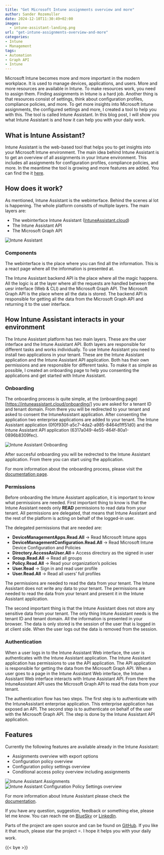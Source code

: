 ```yaml
---
title: "Get Microsoft Intune assignments overview and more"
author: Sander Rozemuller
date: 2024-12-10T11:30:49+02:00
images: 
  - intune-assistant-landing.png
url: "get-intune-assignments-overview-and-more"
categories:
- Intune
- Management
tags:
- Automation
- Graph API
- Intune
---
```

Microsoft Intune becomes more and more important in the modern workplace. It is used to manage devices, applications, and users. More and more resources are available in Intune. To make resources work, you need to assign them. Finding assignments in Intune is a hard job. Another thing is that resources consist of settings, think about configuration profiles, compliance policies, and more.
To get more insights into Microsoft Intune assignments, the configured settings and more, I created a tool to help you with this. The tool is called Intune Assistant. 
In this blog post, I will show you what Intune Assistant is and how it can help you with your daily work.


## What is Intune Assistant?
Intune Assistant is the web-based tool that helps you to get insights into your Microsoft Intune environment. The main idea behind Intune Assistant is to get an overview of all assignments in your Intune environment. This includes all assignments for configuration profiles, compliance policies, and more.
In the meantime the tool is growing and more features are added. You can find the it [here](https://intuneassistant.cloud).

## How does it work?
As mentioned, Intune Assistant is the webinterface. Behind the scenes al lot is happening. The whole platform consistts of multiple layers. The main layers are:
- The webinterface Intune Assistant ([IntuneAssistant.cloud](https://intuneassistant.cloud))
- The Intune Assistant API
- The Microsoft Graph API

![Intune Assistant](intuneassistant-global-overview.jpg)

### Components
The webinterface is the place where you can find all the information. This is a react page where all the information is presented at.

The Intune Assistant backend API is the place where all the magic happens. All the logic is at the layer where all the requests are handled between the uesr interface (Web & CLI) and the Microsoft Graph API. The Microsoft Graph API is the place where all the data is stored. The backend API is responsible for getting all the data from the Microsoft Graph API and returning it to the user interface.

## How Intune Assistant interacts in your environment
The Intune Assistant platform has two main layers. These are the user interface and the Intune Assistant API. Both layers are responsible for different tasks and works individually. To use Intune Assistant you need to install two applications in your tenant. 
These are the Intune Assistant application and the Intune Assistant API application. Both has their own permissions and are responsible for different tasks. To make it as simple as possible, I created an onboarding page to help you consenting the applications and get started with Intune Assistant.

### Onboarding
The onboarding process is quite simple, at the (onboarding page)[https://intuneassistant.cloud/onboarding/] you are asked for a tenant ID and tenant domain. From there you will be redirected to your tenant and asked to consent the IntuneAssistant application. After consenting the application two enterprise applications are added to your tenant. The Intune Assistant application (0f0f930f-a5c7-4da2-a985-8464d1ff51d0) and the Intune Assistant API application (6317a049-4e55-464f-80a1-0896b8309fec).

![Intune Assistant Onboarding](onboarding-card.png)

After succesful onboarding you will be redrected to the Intune Assistant application. From there you can start using the application.

For more information about the onboarding process, please visit the [documentation page](https://intuneassistant.cloud/docs/web/getting-started/onboarding).

### Permissions
Before onboarding the Intune Assistant application, it is important to know what permissions are needed.
First important thing to know is that the Intune Assistant needs only **READ** permissions to read data from your tenant. All permissions are delegated, that means that Intune Assistant and the rest of the platform is acting on behalf of the logged-in user. 

The delegated permissions that are needed are:

- **DeviceManagementApps.Read.All** -> Read Microsoft Intune apps
- **DeviceManagementConfiguration.Read.All** -> Read Microsoft Intune Device Configuration and Policies
- **Directory.AccessAsUser.All**-> Access directory as the signed in user
- **Group.Read.All** -> Read all groups
- **Policy.Read.All** -> Read your organization’s policies
- **User.Read** -> Sign in and read user profile
- **User.Read.All** -> Read all users’ full profiles

The permissions are needed to read the data from your tenant. The Intune Assistant does not write any data to your tenant. The permissions are needed to read the data from your tenant and present it in the Intune Assistant application. 

The second important thing is that the Intune Assistant does not store any sensitive data from your tenant. The only thing Intune Assistant needs is the tenant ID and tenant domain. 
All the information is presented in your browser. The data is only stored is the session of the user that is logged in at client side. When the user logs out the data is removed from the session.

### Authentication
When a user logs in to the Intune Assistant Web interface, the user is authenticates with the Intune Assistant application. The Intune Assistant application has permissions to use the API application. The API application is responsible for getting the data from the Microsoft Graph API. 
When a user goes to a page in the Intune Assistant Web interface, the Intune Assistant Web interface interacts with Intune Assistant API.
From there the IntuneAssistant API uses the Microsoft Graph API to read the data from your tenant.

The authentication flow has two steps. The first step is to authenticate with the IntuneAssistant enterprise application. This enterprise application has exposed an API. 
The second step is to authenticate on behalf of the user with the Microsoft Graph API. The step is done by the Intune Assistant API application.

## Features
Currently the following features are available already in the Intune Assistant:
- Assignments overview with export options
- Configuration policy overview
- Configuration policy settings overview
- Conditional access policy overview including assignments

![Intune Assistant Assignments](intune-assistant-assignments.png)
![Intune Assistant Configuration Policy Settings overview](intuneassistant-policy-setting-overview.png)

For more information about Intune Assistant please check the [documentation](https://intuneassistant.cloud/docs/general/authentication/).

If you have any question, suggestion, feedback or something else, please let me know. You can reach me on [BlueSky](https://bsky.app/profile/sander.rozemuller.com) or [LinkedIn](https://www.linkedin.com/in/srozemuller/).

Parts of the project are open source and can be found on [GitHub](https://github.com/srozemuller/IntuneAssistant). If you like it that much, please star the project ⭐️.
I hope it helps you with your daily work.

{{< bye >}} 